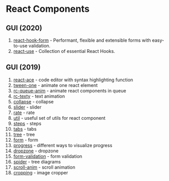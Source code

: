 
# React Components

## GUI (2020)
1. [react-hook-form](https://react-hook-form.com/) - Performant, flexible and extensible forms with easy-to-use validation.
2. [react-use](https://github.com/streamich/react-use) - Collection of essential React Hooks.

## GUI (2019)
1. [react-ace](https://github.com/securingsincity/react-ace) - code editor with syntax highlighting function
2. [tween-one](https://github.com/react-component/tween-one) - animate one react element
3. [rc-queue-anim](https://github.com/react-component/queue-anim) - animate react components in queue
4. [rc-texty](https://github.com/react-component/texty) - text animation
5. [collapse](https://github.com/react-component/collapse) - collapse
6. [slider](https://github.com/react-component/slider) - slider
7. [rate](https://github.com/react-component/rate) - rate
8. [util](https://github.com/react-component/util) - useful set of utils for react component
9. [steps](http://react-component.github.io/steps/) - steps
10. [tabs](http://react-component.github.io/tabs/) - tabs
11. [tree](https://github.com/react-component/tree) - tree
12. [form](https://github.com/react-component/form) - form
13. [progress](https://github.com/react-component/progress) - different ways to visualize progress
14. [dropzone](https://github.com/react-component/dropzone) - dropzone
15. [form-validation](https://github.com/react-component/form-validation) - form validation
16. [spider](https://github.com/react-component/spider) - tree diagrams
17. [scroll-anim](https://github.com/react-component/scroll-anim) - scroll animation
18. [cropping](https://github.com/react-component/cropping) - image cropper

